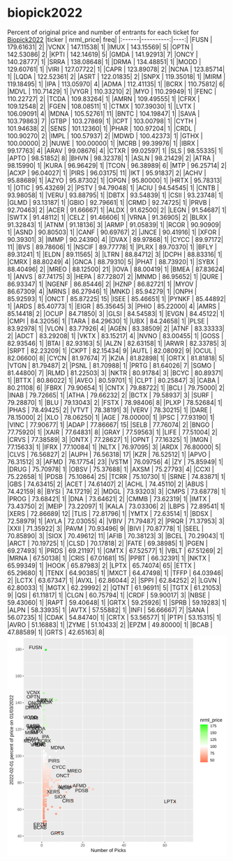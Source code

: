 # biopick2022
Percent of original price and number of entrants for each ticket for [Biopick2022](https://twitter.com/hashtag/Biopick2022)
|ticker | nrml_price| freq|
|:------|----------:|----:|
|FUSN   |  179.61631|    2|
|VCNX   |  147.11538|    1|
|IMUX   |  143.15569|    5|
|OPTN   |  142.53086|    2|
|KPTI   |  142.14619|    5|
|GMDA   |  141.92913|    7|
|ONCY   |  140.28777|    1|
|SRRA   |  138.08648|    1|
|DRMA   |  134.48851|    1|
|MODD   |  129.60761|    1|
|VIRI   |  127.07722|    1|
|CAPR   |  123.89078|    2|
|NCNA   |  123.85714|    1|
|LQDA   |  122.52361|    2|
|ASRT   |  122.01835|    2|
|SNPX   |  119.35018|    1|
|MIRM   |  119.18495|    1|
|IPA    |  113.05970|    4|
|ADMA   |  112.41135|    1|
|BCRX   |  110.75812|    6|
|MDVL   |  110.71429|    1|
|VYGR   |  110.33210|    2|
|MYO    |  110.29949|    1|
|FENC   |  110.22727|    2|
|TCDA   |  109.83264|    1|
|AMRN   |  109.49555|    1|
|CFRX   |  109.12548|    2|
|FGEN   |  108.08511|    1|
|CTMX   |  107.39030|    1|
|LVTX   |  106.09091|    4|
|MDNA   |  105.52761|   11|
|BNTC   |  104.19847|    1|
|SAVA   |  103.79863|    7|
|GTBP   |  103.27869|    1|
|ICPT   |  103.00798|    1|
|CYTH   |  101.94638|    2|
|SENS   |  101.12360|    1|
|PHAR   |  100.97204|    1|
|CRDL   |  100.90270|    2|
|IMPL   |  100.57937|    2|
|MDWD   |  100.42373|    1|
|GTHX   |  100.00000|    2|
|NUWE   |  100.00000|    1|
|MCRB   |   99.39976|    1|
|IBRX   |   99.17763|    4|
|ARAV   |   99.08676|    4|
|CTXR   |   99.02597|    1|
|SLS    |   98.55335|    1|
|APTO   |   98.51852|    8|
|BHVN   |   98.32378|    1|
|ASLN   |   98.21429|    2|
|ATRA   |   98.15990|    1|
|KURA   |   96.96429|    1|
|TCON   |   96.38989|    6|
|MTP    |   96.25714|    2|
|ACXP   |   96.04027|    1|
|PIRS   |   96.03175|   11|
|IKT    |   95.91837|    2|
|ACHV   |   95.88689|    1|
|AZYO   |   95.87302|    1|
|OPGN   |   95.80000|    1|
|HRTX   |   95.78313|    1|
|OTIC   |   95.43269|    2|
|PSTV   |   94.79048|    1|
|ACIU   |   94.54545|    1|
|CNTB   |   93.98058|    1|
|VERU   |   93.88795|    1|
|DBTX   |   93.54839|    1|
|CSII   |   93.23748|    1|
|GLMD   |   93.13187|    1|
|GBIO   |   92.79661|    1|
|CRMD   |   92.74725|    1|
|PRVB   |   92.70463|    2|
|ACER   |   91.66667|    1|
|ALDX   |   91.62500|    2|
|LEGN   |   91.54687|    1|
|SWTX   |   91.48112|    1|
|CELZ   |   91.46606|    1|
|VRNA   |   91.36905|    2|
|BLRX   |   91.32843|    1|
|ATNM   |   91.18136|    3|
|ARMP   |   91.05839|    1|
|RCOR   |   90.90909|    1|
|ASND   |   90.80503|    1|
|CANF   |   90.69767|    2|
|JNCE   |   90.41916|    1|
|XFOR   |   90.39301|    3|
|IMMP   |   90.24390|    4|
|DVAX   |   89.97868|    1|
|CYCC   |   89.97172|   11|
|BVS    |   89.78606|    1|
|NSCIF  |   89.77778|    1|
|PLRX   |   89.70370|    1|
|BFLY   |   89.31241|    1|
|ELDN   |   89.11565|    3|
|LTRN   |   88.84712|    3|
|DCPH   |   88.83316|    1|
|CMRX   |   88.80249|    4|
|GNCA   |   88.79310|    5|
|PHAT   |   88.73920|    1|
|SYBX   |   88.40496|    2|
|MREO   |   88.12500|   21|
|IOVA   |   88.00419|    1|
|BMEA   |   87.83624|    1|
|ANVS   |   87.74175|    3|
|HEPA   |   87.72807|    2|
|MNMD   |   86.95652|    1|
|QURE   |   86.93347|    1|
|NGENF  |   86.85446|    2|
|HZNP   |   86.82721|    1|
|MYOV   |   86.67309|    4|
|MRNS   |   86.27946|    1|
|MNKD   |   85.94279|    1|
|ONPH   |   85.92593|    1|
|ONCT   |   85.87225|   15|
|ISEE   |   85.46651|    1|
|PYNKF  |   85.44892|    1|
|ARDS   |   85.40773|    1|
|EIGR   |   85.35645|    3|
|PHIO   |   85.22000|    4|
|AMRS   |   85.14418|    2|
|OCUP   |   84.71850|    3|
|GLSI   |   84.54583|    1|
|EVGN   |   84.45122|    1|
|CMPI   |   84.32056|    1|
|TARA   |   84.29630|    1|
|UBX    |   84.24658|    1|
|PLSE   |   83.92978|    1|
|VLON   |   83.77926|    4|
|AGEN   |   83.38509|    2|
|ATNF   |   83.33333|    2|
|ADCT   |   83.29208|    1|
|VKTX   |   83.15217|    4|
|NVNO   |   83.00455|    1|
|GOSS   |   82.93546|    1|
|BTAI   |   82.93163|    5|
|ALZN   |   82.63158|    1|
|ARWR   |   82.33785|    3|
|SRPT   |   82.23209|    1|
|CKPT   |   82.15434|    9|
|AUTL   |   82.08092|    9|
|OCUL   |   82.06600|    8|
|CYCN   |   81.97674|    7|
|KZIA   |   81.82898|    1|
|ORTX   |   81.81818|    5|
|VTGN   |   81.79487|    2|
|PSNL   |   81.70988|    1|
|PRTG   |   81.64026|    7|
|SGMO   |   81.44800|    7|
|RLMD   |   81.22503|    3|
|NKTR   |   80.91784|    3|
|BCYC   |   80.89371|    1|
|BTTX   |   80.86022|    1|
|AVEO   |   80.59701|    1|
|CLPT   |   80.25847|    3|
|CABA   |   80.21108|    6|
|FBRX   |   79.90654|    1|
|CNTX   |   79.88722|    1|
|BCLI   |   79.75000|    2|
|INAB   |   79.72665|    1|
|ATHA   |   79.66232|    2|
|BCTX   |   79.58937|    3|
|SURF   |   79.28870|    1|
|BLU    |   79.13043|    2|
|FSTX   |   78.98406|    8|
|PLXP   |   78.52684|    1|
|PHAS   |   78.49425|    2|
|VTVT   |   78.38191|    3|
|VERV   |   78.30215|    1|
|DARE   |   78.15000|    2|
|XLO    |   78.06250|    1|
|AGE    |   78.00000|    1|
|IPSC   |   77.93190|    1|
|VINC   |   77.90677|    1|
|ADAP   |   77.86667|   15|
|SELB   |   77.76074|    2|
|BNGO   |   77.75920|    1|
|XAIR   |   77.64831|    8|
|GRAY   |   77.59563|    1|
|LIFE   |   77.51004|    2|
|CRVS   |   77.38589|    3|
|ONTX   |   77.28627|    1|
|OPNT   |   77.16325|    1|
|IMGN   |   77.15633|    1|
|IFRX   |   77.10084|    1|
|NLTX   |   76.97095|    3|
|ARDX   |   76.80000|    5|
|CLVS   |   76.56827|    2|
|AUPH   |   76.56318|   17|
|KZR    |   76.52512|    1|
|APVO   |   76.31512|    3|
|AFMD   |   76.17754|   23|
|VSTM   |   76.09756|    4|
|ZY     |   75.85949|    1|
|DRUG   |   75.70978|    1|
|OBSV   |   75.37688|    1|
|AXSM   |   75.27793|    4|
|CCXI   |   75.22658|    1|
|PDSB   |   75.10864|   25|
|TCRR   |   75.10730|    1|
|SRNE   |   74.83871|    1|
|GBS    |   74.63415|    2|
|ACET   |   74.61407|    2|
|ACHL   |   74.45110|    2|
|ABUS   |   74.42159|    8|
|BYSI   |   74.17219|    2|
|MDGL   |   73.93203|    3|
|CMPS   |   73.68778|    1|
|PROG   |   73.68421|    1|
|DNA    |   73.64621|    2|
|CMMB   |   73.62319|    1|
|IMTX   |   73.43750|    2|
|MEIP   |   73.22097|    1|
|KALA   |   73.03306|    2|
|LBPS   |   72.89541|    1|
|XERS   |   72.86689|   12|
|TLIS   |   72.81796|    1|
|YMTX   |   72.63514|    1|
|BDSX   |   72.58979|    1|
|AYLA   |   72.03055|    4|
|VBIV   |   71.79487|    2|
|PRQR   |   71.37953|    3|
|XXII   |   71.35922|    3|
|PAVM   |   70.93496|    9|
|BIVI   |   70.87778|    1|
|SEEL   |   70.85890|    3|
|SIOX   |   70.49612|   11|
|AFIB   |   70.38123|    3|
|BCEL   |   70.29043|    1|
|ARCT   |   70.19725|    1|
|CLSD   |   70.17818|    2|
|FATE   |   69.38985|    1|
|PGEN   |   69.27493|    1|
|PRDS   |   69.21197|    1|
|GMTX   |   67.52577|    1|
|VBLT   |   67.51269|    2|
|MRNA   |   67.50138|    1|
|CRIS   |   67.01681|   15|
|PPBT   |   66.32391|    1|
|NKTX   |   65.99349|    1|
|HOOK   |   65.87983|    2|
|LPTX   |   65.74074|   65|
|ETTX   |   65.29680|    1|
|TENX   |   64.90385|    1|
|MXCT   |   64.47498|    1|
|TFFP   |   64.03946|    2|
|LCTX   |   63.67347|    1|
|AVXL   |   62.86044|    2|
|SPPI   |   62.84252|    2|
|LGVN   |   62.80033|    1|
|MGTX   |   62.29992|    2|
|QTNT   |   61.96911|    5|
|TGTX   |   61.21053|    9|
|QSI    |   61.11817|    1|
|CLGN   |   60.75794|    1|
|CRDF   |   59.90017|    3|
|NBSE   |   59.43060|    1|
|RAPT   |   59.40648|    1|
|GRTX   |   59.25926|    1|
|SPRB   |   59.19283|    1|
|ALPN   |   58.33935|    1|
|AVTX   |   57.55882|    1|
|INFI   |   56.66667|    7|
|SANA   |   56.07235|    1|
|CDAK   |   54.84740|    1|
|CRTX   |   53.56577|    1|
|PTPI   |   53.15315|    1|
|AVRO   |   51.16883|    1|
|ZYME   |   51.10433|    2|
|EPZM   |   49.80000|    1|
|BCAB   |   47.88589|    1|
|GRTS   |   42.65163|    8|
![retvspicks](biopicks.png?raw=true)
